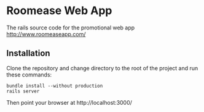 Roomease Web App
================

The rails source code for the promotional web app http://www.roomeaseapp.com/

Installation
------------

Clone the repository and change directory to the root of the project and run these commands:

	bundle install --without production
	rails server
	
Then point your browser at http://localhost:3000/


